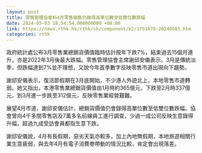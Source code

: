 ```yaml
---
layout: post
title: 零售管理協會料4月零售銷售仍錄得高單位數至低雙位數跌幅
date: 2024-05-03 18:54:54.000000000 +08:00
link: https://news.rthk.hk/rthk/ch/component/k2/1751679-20240503.htm
categories: rthk
---
```


政府統計處公布3月零售業總銷貨價值臨時估計按年下跌7%，結束過去15個月連升，亦是2022年3月後最大跌幅。零售管理協會主席謝邱安儀表示，3月是傳統淡季，但跌幅達到7%並不理想，又說今年首季數字反映零售市道出現向下趨勢。

謝邱安儀表示，復活節假期在3月底開始，不少港人外遊北上，本地零售市道轉弱。她又指出，本港零售業總銷貨價值由1月時約365億元，下跌至2月時337億元，到3月進一步跌至312億元，反映零售業經營艱難。

展望4月市道，謝邱安儀估計，總銷貨價值仍會錄得高單位數至低雙位數跌幅。協會曾向4千多間零售店及7萬多名前線員工進行調查，少過一成公司反映生意錄得升幅，超過九成受訪會員都指生意下跌。

謝邱安儀說，4月有長假期，惡劣天氣亦較多，加上內地無假期，本地旅遊相關行業生意疲弱，與去年4月有電子消費劵帶動的情況比較，肯定會出現落差。
